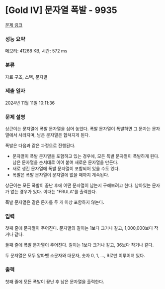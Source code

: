 # [Gold IV] 문자열 폭발 - 9935 

[문제 링크](https://www.acmicpc.net/problem/9935) 

### 성능 요약

메모리: 41268 KB, 시간: 572 ms

### 분류

자료 구조, 스택, 문자열

### 제출 일자

2024년 11월 11일 10:11:36

### 문제 설명

<p>상근이는 문자열에 폭발 문자열을 심어 놓았다. 폭발 문자열이 폭발하면 그 문자는 문자열에서 사라지며, 남은 문자열은 합쳐지게 된다.</p>

<p>폭발은 다음과 같은 과정으로 진행된다.</p>

<ul>
	<li>문자열이 폭발 문자열을 포함하고 있는 경우에, 모든 폭발 문자열이 폭발하게 된다. 남은 문자열을 순서대로 이어 붙여 새로운 문자열을 만든다.</li>
	<li>새로 생긴 문자열에 폭발 문자열이 포함되어 있을 수도 있다.</li>
	<li>폭발은 폭발 문자열이 문자열에 없을 때까지 계속된다.</li>
</ul>

<p>상근이는 모든 폭발이 끝난 후에 어떤 문자열이 남는지 구해보려고 한다. 남아있는 문자가 없는 경우가 있다. 이때는 "FRULA"를 출력한다.</p>

<p>폭발 문자열은 같은 문자를 두 개 이상 포함하지 않는다.</p>

### 입력 

 <p>첫째 줄에 문자열이 주어진다. 문자열의 길이는 1보다 크거나 같고, 1,000,000보다 작거나 같다.</p>

<p>둘째 줄에 폭발 문자열이 주어진다. 길이는 1보다 크거나 같고, 36보다 작거나 같다.</p>

<p>두 문자열은 모두 알파벳 소문자와 대문자, 숫자 0, 1, ..., 9로만 이루어져 있다.</p>

### 출력 

 <p>첫째 줄에 모든 폭발이 끝난 후 남은 문자열을 출력한다.</p>

